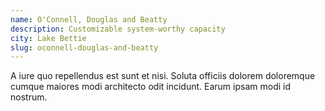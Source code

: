 ```yaml
---
name: O'Connell, Douglas and Beatty
description: Customizable system-worthy capacity
city: Lake Bettie
slug: oconnell-douglas-and-beatty
---
```

A iure quo repellendus est sunt et nisi. Soluta officiis dolorem doloremque cumque maiores modi architecto odit incidunt. Earum ipsam modi id nostrum.
